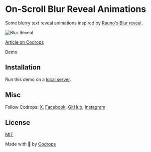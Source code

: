 # On-Scroll Blur Reveal Animations

Some blurry text reveal animations inspired by [Rauno's Blur reveal](https://twitter.com/raunofreiberg/status/1781027213921460534).

![Blur Reveal](https://tympanus.net/codrops/wp-content/uploads/2024/04/blurrytext_featured.jpg?x32096)

[Article on Codrops](https://tympanus.net/codrops/?p=76992)

[Demo](http://tympanus.net/Development/ScrollBlurTypography/)

## Installation

Run this demo on a [local server](https://developer.mozilla.org/en-US/docs/Learn/Common_questions/Tools_and_setup/set_up_a_local_testing_server).

## Misc

Follow Codrops: [X](http://www.X.com/codrops), [Facebook](http://www.facebook.com/codrops), [GitHub](https://github.com/codrops), [Instagram](https://www.instagram.com/codropsss/)

## License
[MIT](LICENSE)

Made with :blue_heart:  by [Codrops](http://www.codrops.com)





